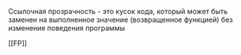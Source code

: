 Ссылочная прозрачность - это кусок кода, который может быть заменен на выполненное значение (возвращенное функцией) без изменения поведения программы

[[FP]]